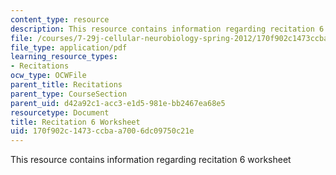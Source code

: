 ```yaml
---
content_type: resource
description: This resource contains information regarding recitation 6 worksheet
file: /courses/7-29j-cellular-neurobiology-spring-2012/170f902c1473ccbaa7006dc09750c21e_MIT7_29JS12_Recitation6.pdf
file_type: application/pdf
learning_resource_types:
- Recitations
ocw_type: OCWFile
parent_title: Recitations
parent_type: CourseSection
parent_uid: d42a92c1-acc3-e1d5-981e-bb2467ea68e5
resourcetype: Document
title: Recitation 6 Worksheet
uid: 170f902c-1473-ccba-a700-6dc09750c21e
---
```

This resource contains information regarding recitation 6 worksheet


